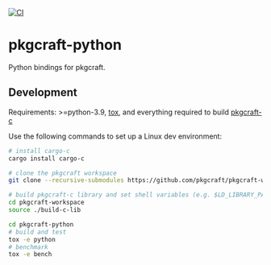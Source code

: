 [![CI](https://github.com/pkgcraft/pkgcraft-python/workflows/CI/badge.svg)](https://github.com/pkgcraft/pkgcraft-python/actions/workflows/ci.yml)

# pkgcraft-python

Python bindings for pkgcraft.

## Development

Requirements: >=python-3.9, [tox](https://pypi.org/project/tox/), and
everything required to build
[pkgcraft-c](https://github.com/pkgcraft/pkgcraft-c)

Use the following commands to set up a Linux dev environment:

```bash
# install cargo-c
cargo install cargo-c

# clone the pkgcraft workspace
git clone --recursive-submodules https://github.com/pkgcraft/pkgcraft-workspace.git

# build pkgcraft-c library and set shell variables (e.g. $LD_LIBRARY_PATH)
cd pkgcraft-workspace
source ./build-c-lib

cd pkgcraft-python
# build and test
tox -e python
# benchmark
tox -e bench
```
